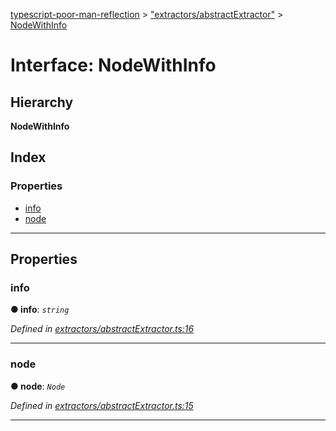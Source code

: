 [typescript-poor-man-reflection](../README.md) > ["extractors/abstractExtractor"](../modules/_extractors_abstractextractor_.md) > [NodeWithInfo](../interfaces/_extractors_abstractextractor_.nodewithinfo.md)

# Interface: NodeWithInfo

## Hierarchy

**NodeWithInfo**

## Index

### Properties

* [info](_extractors_abstractextractor_.nodewithinfo.md#info)
* [node](_extractors_abstractextractor_.nodewithinfo.md#node)

---

## Properties

<a id="info"></a>

###  info

**● info**: *`string`*

*Defined in [extractors/abstractExtractor.ts:16](https://github.com/cancerberoSgx/typescript-poor-man-reflection/blob/2b5b97c/src/extractors/abstractExtractor.ts#L16)*

___
<a id="node"></a>

###  node

**● node**: *`Node`*

*Defined in [extractors/abstractExtractor.ts:15](https://github.com/cancerberoSgx/typescript-poor-man-reflection/blob/2b5b97c/src/extractors/abstractExtractor.ts#L15)*

___


